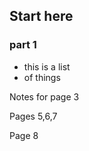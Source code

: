 ## Start here

### part 1

- this is a list
- of things

<!-- +2 -->

Notes for page 3

<!-- +2..+3 -->

Pages 5,6,7

<!-- +1 -->

Page 8